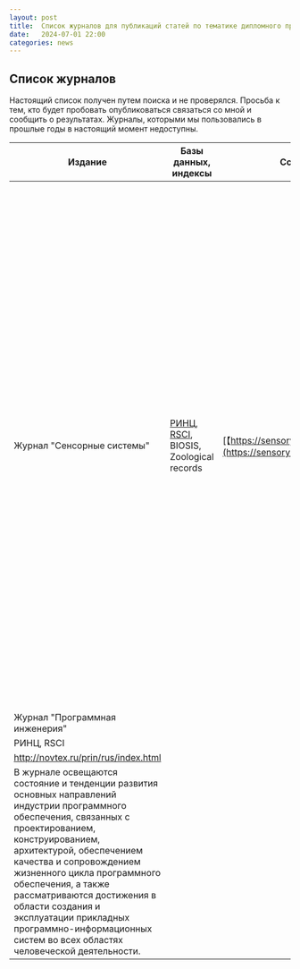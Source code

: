 ```yaml
---
layout: post
title:  Список журналов для публикаций статей по тематике дипломного проектирования.
date:   2024-07-01 22:00
categories: news
---
```


## Список журналов

Настоящий список получен путем поиска и не проверялся. 
Просьба к тем, кто будет пробовать опубликоваться связаться со мной и сообщить о результатах. Журналы, которыми мы пользовались в прошлые годы в настоящий момент недоступны.

|Издание                          |Базы данных, индексы                              | Ссылка                                                                   |Описание|
|---------------------------------|--------------------------------------------------|--------------------------------------------------------------------------|-|
|Журнал "Сенсорные системы"       | [РИНЦ](https://elibrary.ru/title_about.asp?id=8212), [RSCI](https://elibrary.ru/projects/rsci/rsci.pdf), BIOSIS, Zoological records |[【https://sensorysystems.ru】](https://sensorysystems.ru/ru.html)     |Журнал “Сенсорные системы” публикует оригинальные статьи, обзоры, краткие сообщения, рецензии на новые книги, информацию о конференциях. Назначение журнала – освещать физические, физиологические, морфологические и информационные аспекты структуры и функции биологических и технических сенсорных систем, принципы представления и переработки информации из окружающего мира и реконструкции его содержания, алгоритмы работы систем автоматического анализа сенсорной информации для управления аппаратами, заменяющими человека в разных сферах деятельности.| 
|Журнал "Программная инженерия"
|РИНЦ, RSCI
|http://novtex.ru/prin/rus/index.html
|В журнале освещаются состояние и тенденции развития основных направлений индустрии программного обеспечения, связанных с проектированием, конструированием, архитектурой, обеспечением качества и сопровождением жизненного цикла программного обеспечения, а также рассматриваются достижения в области создания и эксплуатации прикладных программно-информационных систем во всех областях человеческой деятельности.|



